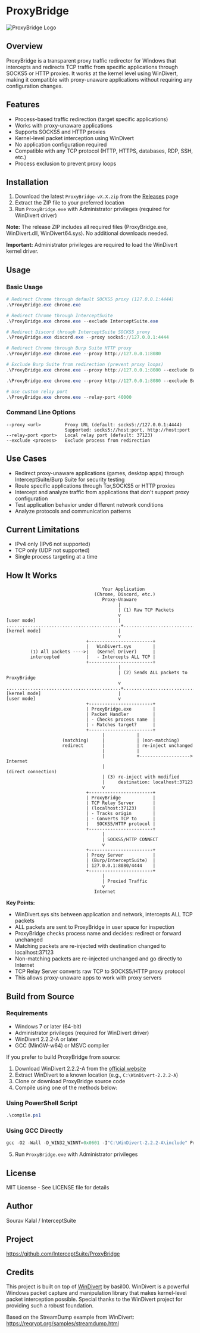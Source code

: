 # ProxyBridge

![ProxyBridge Logo](img/logo.png)

## Overview

ProxyBridge is a transparent proxy traffic redirector for Windows that intercepts and redirects TCP traffic from specific applications through SOCKS5 or HTTP proxies. It works at the kernel level using WinDivert, making it compatible with proxy-unaware applications without requiring any configuration changes.


## Features

- Process-based traffic redirection (target specific applications)
- Works with proxy-unaware applications
- Supports SOCKS5 and HTTP proxies
- Kernel-level packet interception using WinDivert
- No application configuration required
- Compatible with any TCP protocol (HTTP, HTTPS, databases, RDP, SSH, etc.)
- Process exclusion to prevent proxy loops

## Installation

1. Download the latest `ProxyBridge-vX.X.zip` from the [Releases](https://github.com/InterceptSuite/ProxyBridge/releases) page
2. Extract the ZIP file to your preferred location
3. Run `ProxyBridge.exe` with Administrator privileges (required for WinDivert driver)

**Note:** The release ZIP includes all required files (ProxyBridge.exe, WinDivert.dll, WinDivert64.sys). No additional downloads needed.

**Important:** Administrator privileges are required to load the WinDivert kernel driver.

## Usage

### Basic Usage
```powershell
# Redirect Chrome through default SOCKS5 proxy (127.0.0.1:4444)
.\ProxyBridge.exe chrome.exe

# Redirect Chrome through InterceptSuite
.\ProxyBridge.exe chrome.exe --exclude InterceptSuite.exe

# Redirect Discord through InterceptSuite SOCKS5 proxy
.\ProxyBridge.exe discord.exe --proxy socks5://127.0.0.1:4444

# Redirect Chrome through Burp Suite HTTP proxy
.\ProxyBridge.exe chrome.exe --proxy http://127.0.0.1:8080

# Exclude Burp Suite from redirection (prevent proxy loops)
.\ProxyBridge.exe chrome.exe --proxy http://127.0.0.1:8080 --exclude BurpSuiteCommunity.exe

.\ProxyBridge.exe chrome.exe --proxy http://127.0.0.1:8080 --exclude BurpSuitePro.exe

# Use custom relay port
.\ProxyBridge.exe chrome.exe --relay-port 40000
```

### Command Line Options
```
--proxy <url>         Proxy URL (default: socks5://127.0.0.1:4444)
                      Supported: socks5://host:port, http://host:port
--relay-port <port>   Local relay port (default: 37123)
--exclude <process>   Exclude process from redirection
```

## Use Cases

- Redirect proxy-unaware applications (games, desktop apps) through InterceptSuite/Burp Suite for security testing
- Route specific applications through Tor,SOCKS5 or HTTP proxies
- Intercept and analyze traffic from applications that don't support proxy configuration
- Test application behavior under different network conditions
- Analyze protocols and communication patterns



## Current Limitations

- IPv4 only (IPv6 not supported)
- TCP only (UDP not supported)
- Single process targeting at a time


## How It Works

```
                                    Your Application
                                 (Chrome, Discord, etc.)
                                    Proxy-Unaware
                                          |
                                          | (1) Raw TCP Packets
                                          v
[user mode]                               |
...........................................+...........................................
[kernel mode]                             |
                                          v
                              +------------------------+
                              |   WinDivert.sys        |
         (1) All packets ---->|   (Kernel Driver)      |
         intercepted          |   - Intercepts ALL TCP |
                              +------------------------+
                                          |
                                          | (2) Sends ALL packets to ProxyBridge
                                          v
...........................................+...........................................
[kernel mode]                             |
[user mode]                               v
                              +------------------------+
                              | ProxyBridge.exe        |
                              | Packet Handler         |
                              | - Checks process name  |
                              | - Matches target?      |
                              +------------------------+
                                    |            |
                     (matching)     |            | (non-matching)
                     redirect       |            | re-inject unchanged
                                    |            |
                                    |            +-------------------> Internet
                                    |                                (direct connection)
                                    | (3) re-inject with modified
                                    |     destination: localhost:37123
                                    v
                              +------------------------+
                              | ProxyBridge            |
                              | TCP Relay Server       |
                              | (localhost:37123)      |
                              | - Tracks origin        |
                              | - Converts TCP to      |
                              |   SOCKS5/HTTP protocol |
                              +------------------------+
                                    |
                                    | SOCKS5/HTTP CONNECT
                                    v
                              +------------------------+
                              | Proxy Server           |
                              | (Burp/InterceptSuite)  |
                              | 127.0.0.1:8080/4444    |
                              +------------------------+
                                    |
                                    | Proxied Traffic
                                    v
                                 Internet
```

**Key Points:**
- WinDivert.sys sits between application and network, intercepts ALL TCP packets
- ALL packets are sent to ProxyBridge in user space for inspection
- ProxyBridge checks process name and decides: redirect or forward unchanged
- Matching packets are re-injected with destination changed to localhost:37123
- Non-matching packets are re-injected unchanged and go directly to Internet
- TCP Relay Server converts raw TCP to SOCKS5/HTTP proxy protocol
- This allows proxy-unaware apps to work with proxy servers


## Build from Source


### Requirements

- Windows 7 or later (64-bit)
- Administrator privileges (required for WinDivert driver)
- WinDivert 2.2.2-A or later
- GCC (MinGW-w64) or MSVC compiler

If you prefer to build ProxyBridge from source:

1. Download WinDivert 2.2.2-A from the [official website](https://reqrypt.org/windivert.html)
2. Extract WinDivert to a known location (e.g., `C:\WinDivert-2.2.2-A`)
3. Clone or download ProxyBridge source code
4. Compile using one of the methods below:

### Using PowerShell Script
```powershell
.\compile.ps1
```

### Using GCC Directly
```powershell
gcc -O2 -Wall -D_WIN32_WINNT=0x0601 -I"C:\WinDivert-2.2.2-A\include" ProxyBridge.c -L"C:\WinDivert-2.2.2-A\x64" -lWinDivert -lws2_32 -liphlpapi -o ProxyBridge.exe
```

5. Run `ProxyBridge.exe` with Administrator privileges

## License

MIT License - See LICENSE file for details

## Author

Sourav Kalal / InterceptSuite

## Project

https://github.com/InterceptSuite/ProxyBridge

## Credits

This project is built on top of [WinDivert](https://reqrypt.org/windivert.html) by basil00. WinDivert is a powerful Windows packet capture and manipulation library that makes kernel-level packet interception possible. Special thanks to the WinDivert project for providing such a robust foundation.

Based on the StreamDump example from WinDivert:
https://reqrypt.org/samples/streamdump.html